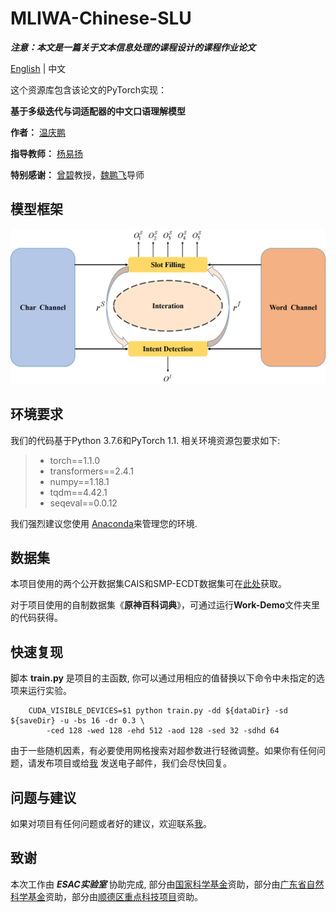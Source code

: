 # MLIWA-Chinese-SLU
***注意：本文是一篇关于文本信息处理的课程设计的课程作业论文***

[English](README.md) | 中文

这个资源库包含该论文的PyTorch实现：

****基于多级迭代与词适配器的中文口语理解模型****

**作者：** [温庆鹏](mailto:wqp@mail2.gdut.edu.cn)

**指导教师：** [杨易扬](mailto:yyygou_yang@163.com)

**特别感谢：** [曾碧](mailto:zb9215@gdut.edu.cn)教授，[魏鹏飞](mailto:wpf@gdut.edu.cn)导师

## 模型框架
<img src="Figures\fig.png">

## 环境要求
我们的代码基于Python 3.7.6和PyTorch 1.1. 相关环境资源包要求如下:

> - torch==1.1.0
> - transformers==2.4.1
> - numpy==1.18.1
> - tqdm==4.42.1
> - seqeval==0.0.12

我们强烈建议您使用 [Anaconda](https://www.anaconda.com)来管理您的环境.

## 数据集
本项目使用的两个公开数据集CAIS和SMP-ECDT数据集可在[此处](https://github.com/AaronTengDeChuan/MLWA-Chinese-SLU/tree/main/data)获取。

对于项目使用的自制数据集《**原神百科词典**》，可通过运行**Work-Demo**文件夹里的代码获得。

## 快速复现
脚本 **train.py** 是项目的主函数, 你可以通过用相应的值替换以下命令中未指定的选项来运行实验。

```shell
    CUDA_VISIBLE_DEVICES=$1 python train.py -dd ${dataDir} -sd ${saveDir} -u -bs 16 -dr 0.3 \ 
        -ced 128 -wed 128 -ehd 512 -aod 128 -sed 32 -sdhd 64
```

由于一些随机因素，有必要使用网格搜索对超参数进行轻微调整。如果你有任何问题，请发布项目或给[我](mailto:wqp@mail2.gdut.edu.cn) 发送电子邮件，我们会尽快回复。

## 问题与建议 

如果对项目有任何问题或者好的建议，欢迎联系[我](mailto:wqp@mail2.gdut.edu.cn)。

## 致谢
本次工作由 ***ESAC实验室*** 协助完成, 部分由[国家科学基金](62172111)资助，部分由[广东省自然科学基金](2019A1515011056)资助，部分由[顺德区重点科技项目](2130218003002)资助。
